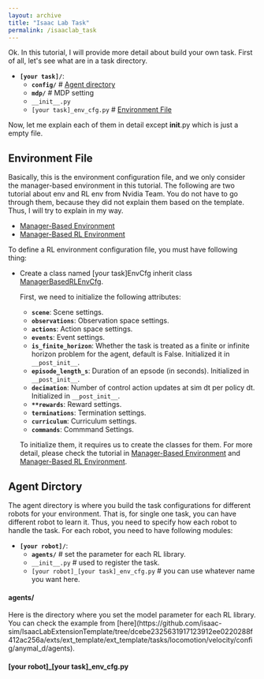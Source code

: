 ```yaml
---
layout: archive
title: "Isaac Lab Task"
permalink: /isaaclab_task
---
```


Ok. In this tutorial, I will provide more detail about build your own task. First of all, let's see what are in a task directory.

- **`[your task]/`**:
    - **`config/`** # <a href="#agentdir">Agent directory</a>
    - **`mdp/`** # MDP setting
    - `__init__.py`
    - `[your task]_env_cfg.py` # <a href="#envfile">Environment File</a>

Now, let me explain each of them in detail except __init__.py which is just a empty file.

<H2 id="envfile">Environment File</H2>
Basically, this is the environment configuration file, and we only consider the manager-based environment in this tutorial. The following are two tutorial about env and RL env from Nvidia Team. You do not have to go through them, because they did not explain them based on the template. Thus, I will try to explain in my way.

- [Manager-Based Environment](https://isaac-sim.github.io/IsaacLab/source/tutorials/03_envs/create_manager_base_env.html)
- [Manager-Based RL Environment](https://isaac-sim.github.io/IsaacLab/source/tutorials/03_envs/create_manager_rl_env.html)

To define a RL environment configuration file, you must have following thing:

- Create a class named [your task]EnvCfg inherit class [ManagerBasedRLEnvCfg](https://isaac-sim.github.io/IsaacLab/source/api/lab/omni.isaac.lab.envs.html#omni.isaac.lab.envs.ManagerBasedRLEnvCfg).
    
    First, we need to initialize the following attributes:
    - **`scene`**: Scene settings.
    - **`observations`**: Observation space settings.
    - **`actions`**: Action space settings.
    - **`events`**: Event settings.
    - **`is_finite_horizon`**: Whether the task is treated as a finite or infinite horizon problem for the agent, default is False. Initialized it in `__post_init__`.
    - **`episode_length_s`**: Duration of an epsode (in seconds). Initialized in `__post_init__`.
    - **`decimation`**: Number of control action updates at sim dt per policy dt. Initialized in `__post_init__`. 
    - **`**rewards`**: Reward settings.
    - **`terminations`**: Termination settings.
    - **`curriculum`**: Curriculum settings.
    - **`commands`**: Commmand Settings.

    To initialize them, it requires us to create the classes for them. For more detail, please check the tutorial in [Manager-Based Environment](https://isaac-sim.github.io/IsaacLab/source/tutorials/03_envs/create_manager_base_env.html) and [Manager-Based RL Environment](https://isaac-sim.github.io/IsaacLab/source/tutorials/03_envs/create_manager_rl_env.html).

<H2 id="agentdir">Agent Dirctory</H2>
The agent directory is where you build the task configurations for different robots for your environment. That is, for single one task, you can have different robot to learn it. Thus, you need to specify how each robot to handle the task. For each robot, you need to have following modules:

- **`[your robot]/`**:
    - **`agents/`** # set the parameter for each RL library.
    - `__init__.py` # used to register the task.
    - `[your robot]_[your task]_env_cfg.py` # you can use whatever name you want here.

<H4>agents/</H4>
Here is the directory where you set the model parameter for each RL library. You can check the example from [here](https://github.com/isaac-sim/IsaacLabExtensionTemplate/tree/dcebe2325631917123912ee0220288f412ac256a/exts/ext_template/ext_template/tasks/locomotion/velocity/config/anymal_d/agents).

<H4>[your robot]_[your task]_env_cfg.py</H4>